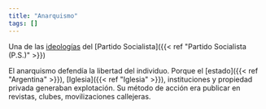 ```yaml
---
title: "Anarquismo"
tags: []
---
```

Una de las [ideologías](#) del [Partido Socialista]({{< ref "Partido Socialista (P.S.)" >}})
 
 El anarquismo defendía la libertad del individuo. Porque el [estado]({{< ref "Argentina" >}}), [Iglesia]({{< ref "Iglesia" >}}), instituciones y propiedad privada generaban explotación.
 Su método de acción era publicar en revistas, clubes, movilizaciones callejeras.